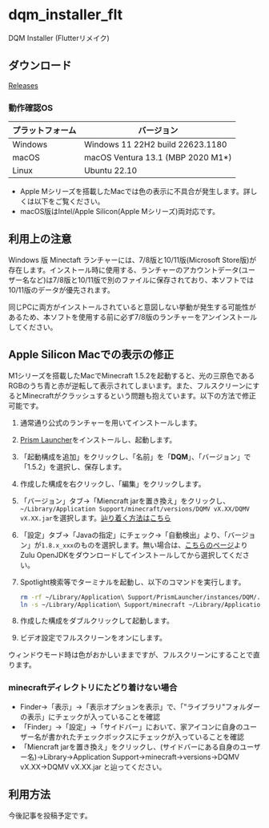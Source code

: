 # dqm_installer_flt

DQM Installer (Flutterリメイク)

## ダウンロード

[Releases](https://github.com/chika3742/dqm_installer_flt/releases)

### 動作確認OS

| プラットフォーム | バージョン |
| --- | --- |
| Windows | Windows 11 22H2 build 22623.1180 |
| macOS | macOS Ventura 13.1 (MBP 2020 M1*) |
| Linux | Ubuntu 22.10 |

- Apple Mシリーズを搭載したMacでは色の表示に不具合が発生します。詳しくは以下をご覧ください。
- macOS版はIntel/Apple Silicon(Apple Mシリーズ)両対応です。

## 利用上の注意

Windows 版 Minectaft ランチャーには、7/8版と10/11版(Microsoft Store版)が存在します。インストール時に使用する、ランチャーのアカウントデータ(ユーザー名など)は7/8版と10/11版で別のファイルに保存されており、本ソフトでは10/11版のデータが優先されます。

同じPCに両方がインストールされていると意図しない挙動が発生する可能性があるため、本ソフトを使用する前に必ず7/8版のランチャーをアンインストールしてください。

## Apple Silicon Macでの表示の修正

M1シリーズを搭載したMacでMinecraft 1.5.2を起動すると、光の三原色であるRGBのうち青と赤が逆転して表示されてしまいます。また、フルスクリーンにするとMinecraftがクラッシュするという問題も抱えています。以下の方法で修正可能です。

1. 通常通り公式のランチャーを用いてインストールします。
2. [Prism Launcher](https://prismlauncher.org/download/mac/)をインストールし、起動します。
3. 「起動構成を追加」をクリックし、「名前」を「__DQM__」、「バージョン」で「1.5.2」を選択し、保存します。
4. 作成した構成を右クリックし、「編集」をクリックします。
5. 「バージョン」タブ→「Miencraft jarを置き換え」をクリックし、`~/Library/Application Support/minecraft/versions/DQMV vX.XX/DQMV vX.XX.jar`を選択します。[辿り着く方法はこちら](#minecraftディレクトリにたどり着けない場合)
6. 「設定」タブ→「Javaの指定」にチェック→「自動検出」より、「バージョン」が`1.8.x_xxx`のものを選択します。無い場合は、[こちらのページ](https://www.azul.com/downloads/?version=java-8-lts&os=macos&package=jdk#zulu)よりZulu OpenJDKをダウンロードしてインストールしてから選択してください。
7. Spotlight検索等でターミナルを起動し、以下のコマンドを実行します。

    ```bash
    rm -rf ~/Library/Application\ Support/PrismLauncher/instances/DQM/.minecraft
    ln -s ~/Library/Application\ Support/minecraft ~/Library/Application\ Support/PrismLauncher/instances/DQM/.minecraft
    ```
8. 作成した構成をダブルクリックして起動します。
9. ビデオ設定でフルスクリーンをオンにします。

ウィンドウモード時は色がおかしいままですが、フルスクリーンにすることで直ります。

### minecraftディレクトリにたどり着けない場合

- Finder→「表示」→「表示オプションを表示」で、「"ライブラリ"フォルダーの表示」にチェックが入っていることを確認
- 「Finder」→「設定」→「サイドバー」において、家アイコンに自身のユーザー名が書かれたチェックボックスにチェックが入っていることを確認
- 「Miencraft jarを置き換え」をクリックし、(サイドバーにある自身のユーザー名)→Library→Application Support→minecraft→versions→DQMV vX.XX→DQMV vX.XX.jar と辿ってください。

## 利用方法

今後記事を投稿予定です。
